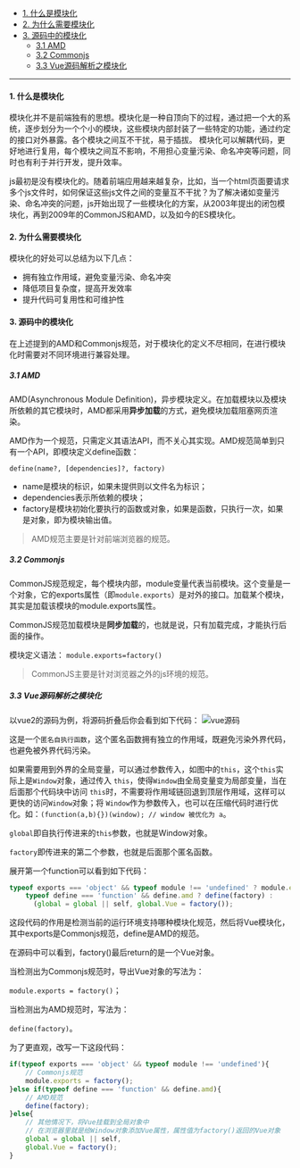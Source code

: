 
<!-- TOC -->

- [1. 什么是模块化](#1-什么是模块化)
- [2. 为什么需要模块化](#2-为什么需要模块化)
- [3. 源码中的模块化](#3-源码中的模块化)
    - [3.1 AMD](#31-amd)
    - [3.2 Commonjs](#32-commonjs)
    - [3.3 Vue源码解析之模块化](#33-vue源码解析之模块化)

<!-- /TOC -->

---

#### 1. 什么是模块化

模块化并不是前端独有的思想。模块化是一种自顶向下的过程，通过把一个大的系统，逐步划分为一个个小的模块，这些模块内部封装了一些特定的功能，通过约定的接口对外暴露。各个模块之间互不干扰，易于插拔。
模块化可以解耦代码，更好地进行复用，每个模块之间互不影响，不用担心变量污染、命名冲突等问题，同时也有利于并行开发，提升效率。

js最初是没有模块化的。随着前端应用越来越复杂，比如，当一个html页面要请求多个js文件时，如何保证这些js文件之间的变量互不干扰？为了解决诸如变量污染、命名冲突的问题，js开始出现了一些模块化的方案，从2003年提出的闭包模块化，再到2009年的CommonJS和AMD，以及如今的ES模块化。


#### 2. 为什么需要模块化
模块化的好处可以总结为以下几点：
- 拥有独立作用域，避免变量污染、命名冲突
- 降低项目复杂度，提高开发效率
- 提升代码可复用性和可维护性


#### 3. 源码中的模块化

在上述提到的AMD和Commonjs规范，对于模块化的定义不尽相同，在进行模块化时需要对不同环境进行兼容处理。

##### 3.1 AMD

AMD(Asynchronous Module Definition)，异步模块定义。在加载模块以及模块所依赖的其它模块时，AMD都采用**异步加载**的方式，避免模块加载阻塞网页渲染。

AMD作为一个规范，只需定义其语法API，而不关心其实现。AMD规范简单到只有一个API，即模块定义define函数：

`define(name?, [dependencies]?, factory)`
- name是模块的标识，如果未提供则以文件名为标识；
- dependencies表示所依赖的模块；
- factory是模块初始化要执行的函数或对象，如果是函数，只执行一次，如果是对象，即为模块输出值。

> AMD规范主要是针对前端浏览器的规范。

##### 3.2 Commonjs

CommonJS规范规定，每个模块内部，module变量代表当前模块。这个变量是一个对象，它的exports属性（即`module.exports`）是对外的接口。加载某个模块，其实是加载该模块的module.exports属性。

CommonJS规范加载模块是**同步加载**的，也就是说，只有加载完成，才能执行后面的操作。

模块定义语法：
`module.exports=factory()`

> CommonJS主要是针对浏览器之外的js环境的规范。

##### 3.3 Vue源码解析之模块化

以vue2的源码为例，将源码折叠后你会看到如下代码：
![vue源码](../assets/vue-source-code-fold.png)



这是一个`匿名自执行函数`，这个匿名函数拥有独立的作用域，既避免污染外界代码，也避免被外界代码污染。

如果需要用到外界的全局变量，可以通过参数传入，如图中的`this`，这个`this`实际上是`Window`对象，通过传入 `this`，使得`Window`由全局变量变为局部变量，当在后面那个代码块中访问 `this`时，不需要将作用域链回退到顶层作用域，这样可以更快的访问`Window`对象；将 `Window`作为参数传入，也可以在压缩代码时进行优化。如：`(function(a,b){})(window); // window 被优化为 a`。

`global`即自执行传进来的`this`参数，也就是Window对象。

`factory`即传进来的第二个参数，也就是后面那个匿名函数。


展开第一个function可以看到如下代码：

```js
typeof exports === 'object' && typeof module !== 'undefined' ? module.exports = factory() :
    typeof define === 'function' && define.amd ? define(factory) :
      (global = global || self, global.Vue = factory());
```

这段代码的作用是检测当前的运行环境支持哪种模块化规范，然后将Vue模块化，其中exports是Commonjs规范，define是AMD的规范。

在源码中可以看到，factory()最后return的是一个Vue对象。

当检测出为Commonjs规范时，导出Vue对象的写法为：

`module.exports = factory()`；

当检测出为AMD规范时，写法为：

`define(factory)`。

为了更直观，改写一下这段代码：

```js
if(typeof exports === 'object' && typeof module !== 'undefined'){
    // Commonjs规范
    module.exports = factory();
}else if(typeof define === 'function' && define.amd){
    // AMD规范
    define(factory);
}else{
    // 其他情况下，将Vue挂载到全局对象中
    // 在浏览器里就是给Window对象添加Vue属性，属性值为factory()返回的Vue对象
    global = global || self,
    global.Vue = factory();
}
```